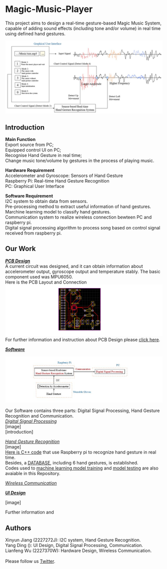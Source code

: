 Magic-Music-Player
==
This project aims to design a real-time gesture-based Magic Music System, capable of adding sound effects (including tone and/or volume) in real time using defined hand gestures.<br>

![](https://github.com/Real-time-embedded10/Magic-Music-Player/blob/master/Image/Gesture%20Based%20Music%20Player.jpg) 

Introduction
--
**Main Function**<br>
Export source from PC; <br>
Equipped control UI on PC; <br>
Recognise Hand Gesture in real time; <br>
Change music tone/volume by gestures in the process of playing music.<br>

**Hardware Requirement**<br>
Accelerometer and Gyroscope: Sensors of Hand Gesture <br>
Raspberry Pi: Real-time Hand Gesture Recognition <br>
PC: Graphical User Interface<br>

**Software Requirement**<br>
I2C system to obtain data from sensors. <br>
Pre-processing method to extract useful information of hand gestures. <br>
Marchine learning model to classify hand gestures.<br>
Communication system to realize wireless connection bewteen PC and raspberry pi.<br>
Digital signal processing algorithm to process song based on control signal received from raspberry pi.<br>

Our Work
--
[***PCB Design***](https://github.com/Real-time-embedded10/Magic-Music-Player/tree/master/Hardware)<br>
A current circuit was designed, and it can obtain information about accelerometer output, gyroscope output and temperature stably. The basic component used was MPU6050.<br>
Here is the PCB Layout and Connection<br>
![](https://github.com/Real-time-embedded10/Magic-Music-Player/blob/master/Image/PCB_design.jpg)<br>
For further information and instruction about PCB Design please [click here](https://github.com/Real-time-embedded10/Magic-Music-Player/tree/master/Hardware).

[***Software***](https://github.com/Real-time-embedded10/Magic-Music-Player/tree/master/Software)<br>

![](https://github.com/Real-time-embedded10/Magic-Music-Player/blob/master/Image/Software.jpg)<br>

Our Software contains three parts: Digital Signal Processing, Hand Gesture Recognition and Communication.<br>
[*Digital Signal Processing*](https://github.com/Real-time-embedded10/Magic-Music-Player/tree/master/Software/Digital%20Signal%20Processing)<br>
[image]<br>
[introduction]<br>

[*Hand Gesture Recognition*](https://github.com/Real-time-embedded10/Magic-Music-Player/tree/master/Software/Hand%20Gesture%20Recognition)<br>
[image]<br>
[Here is C++ code](https://github.com/Real-time-embedded10/Magic-Music-Player/tree/master/Software/Hand%20Gesture%20Recognition/Real%20Time%20Recognition%20System) that use Raspberry pi to recognize hand gesture in real time. <br>
Besides, a [DATABASE](https://github.com/Real-time-embedded10/Magic-Music-Player/tree/master/Software/Hand%20Gesture%20Recognition/DATABASE), including 6 hand gestures, is established. <br>
Codes used to [machine learning model training](https://github.com/Real-time-embedded10/Magic-Music-Player/tree/master/Software/Hand%20Gesture%20Recognition/Software%20Used%20in%20Database%20Establishment) and [model testing](https://github.com/Real-time-embedded10/Magic-Music-Player/tree/master/Software/Hand%20Gesture%20Recognition/Software%20Used%20in%20Testing) are also avaiable in this Repository.<br>

[*Wireless Communication*](https://github.com/Real-time-embedded10/Magic-Music-Player/tree/master/Software/Wireless%20Communication)<br>


[***UI Design***](https://github.com/Real-time-embedded10/Magic-Music-Player/tree/master/UI%20software)<br>

[image]<br>

Further information and 

Authors
--
Xinyun Jiang (2227272J): I2C system, Hand Gesture Recognition.<br>
Yang Ding (): UI Design, Digital Signal Processing, Communication.<br>
Lianfeng Wu (2227370W): Hardware Design, Wireless Communication. <br>
<br>
Please follow us [Twitter](https://twitter.com/MusicTeam10).<br>




